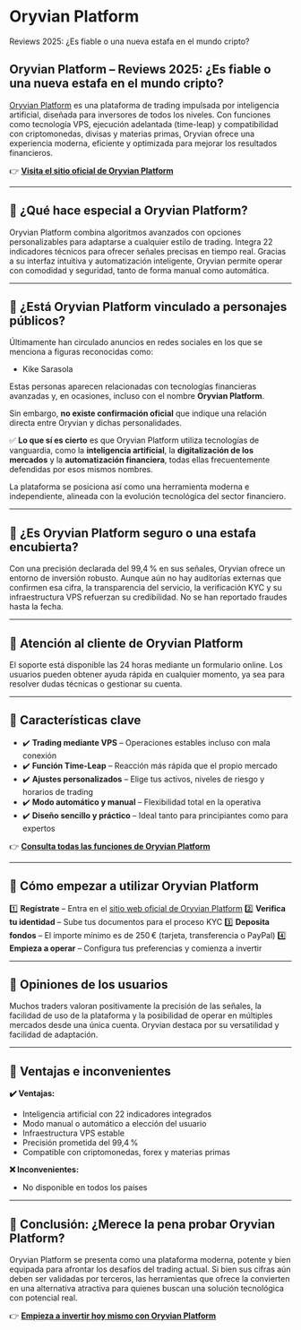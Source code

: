 # Oryvian Platform
Reviews 2025: ¿Es fiable o una nueva estafa en el mundo cripto?
## Oryvian Platform – Reviews 2025: ¿Es fiable o una nueva estafa en el mundo cripto?

[Oryvian Platform](https://oryvianplatform.es) es una plataforma de trading impulsada por inteligencia artificial, diseñada para inversores de todos los niveles. Con funciones como tecnología VPS, ejecución adelantada (time-leap) y compatibilidad con criptomonedas, divisas y materias primas, Oryvian ofrece una experiencia moderna, eficiente y optimizada para mejorar los resultados financieros.

👉 **[Visita el sitio oficial de Oryvian Platform](https://oryvianplatform.es)**

---

## 📌 ¿Qué hace especial a Oryvian Platform?

Oryvian Platform combina algoritmos avanzados con opciones personalizables para adaptarse a cualquier estilo de trading. Integra 22 indicadores técnicos para ofrecer señales precisas en tiempo real. Gracias a su interfaz intuitiva y automatización inteligente, Oryvian permite operar con comodidad y seguridad, tanto de forma manual como automática.

---

## 📌 ¿Está Oryvian Platform vinculado a personajes públicos?

Últimamente han circulado anuncios en redes sociales en los que se menciona a figuras reconocidas como:

- Kike Sarasola

Estas personas aparecen relacionadas con tecnologías financieras avanzadas y, en ocasiones, incluso con el nombre **Oryvian Platform**.

Sin embargo, **no existe confirmación oficial** que indique una relación directa entre Oryvian y dichas personalidades.

✅ **Lo que sí es cierto** es que Oryvian Platform utiliza tecnologías de vanguardia, como la **inteligencia artificial**, la **digitalización de los mercados** y la **automatización financiera**, todas ellas frecuentemente defendidas por esos mismos nombres.

La plataforma se posiciona así como una herramienta moderna e independiente, alineada con la evolución tecnológica del sector financiero.

---

## 📌 ¿Es Oryvian Platform seguro o una estafa encubierta?

Con una precisión declarada del 99,4 % en sus señales, Oryvian ofrece un entorno de inversión robusto. Aunque aún no hay auditorías externas que confirmen esa cifra, la transparencia del servicio, la verificación KYC y su infraestructura VPS refuerzan su credibilidad. No se han reportado fraudes hasta la fecha.

---

## 📌 Atención al cliente de Oryvian Platform

El soporte está disponible las 24 horas mediante un formulario online. Los usuarios pueden obtener ayuda rápida en cualquier momento, ya sea para resolver dudas técnicas o gestionar su cuenta.

---

## 📌 Características clave

- ✔️ **Trading mediante VPS** – Operaciones estables incluso con mala conexión
- ✔️ **Función Time-Leap** – Reacción más rápida que el propio mercado
- ✔️ **Ajustes personalizados** – Elige tus activos, niveles de riesgo y horarios de trading
- ✔️ **Modo automático y manual** – Flexibilidad total en la operativa
- ✔️ **Diseño sencillo y práctico** – Ideal tanto para principiantes como para expertos

👉 **[Consulta todas las funciones de Oryvian Platform](https://oryvianplatform.es)**

---

## 📌 Cómo empezar a utilizar Oryvian Platform

1️⃣ **Regístrate** – Entra en el [sitio web oficial de Oryvian Platform](https://oryvianplatform.es)
2️⃣ **Verifica tu identidad** – Sube tus documentos para el proceso KYC
3️⃣ **Deposita fondos** – El importe mínimo es de 250 € (tarjeta, transferencia o PayPal)
4️⃣ **Empieza a operar** – Configura tus preferencias y comienza a invertir

---

## 📌 Opiniones de los usuarios

Muchos traders valoran positivamente la precisión de las señales, la facilidad de uso de la plataforma y la posibilidad de operar en múltiples mercados desde una única cuenta. Oryvian destaca por su versatilidad y facilidad de adaptación.

---

## 📌 Ventajas e inconvenientes

**✔️ Ventajas:**
- Inteligencia artificial con 22 indicadores integrados
- Modo manual o automático a elección del usuario
- Infraestructura VPS estable
- Precisión prometida del 99,4 %
- Compatible con criptomonedas, forex y materias primas

**❌ Inconvenientes:**
- No disponible en todos los países

---

## 📌 Conclusión: ¿Merece la pena probar Oryvian Platform?

Oryvian Platform se presenta como una plataforma moderna, potente y bien equipada para afrontar los desafíos del trading actual. Si bien sus cifras aún deben ser validadas por terceros, las herramientas que ofrece la convierten en una alternativa atractiva para quienes buscan una solución tecnológica con potencial real.

👉 **[Empieza a invertir hoy mismo con Oryvian Platform](https://oryvianplatform.es)**
